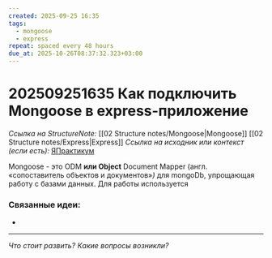 ```yaml
---
created: 2025-09-25 16:35
tags:
  - mongoose
  - express
repeat: spaced every 48 hours
due_at: 2025-10-26T08:37:32.323+03:00
---
```

# 202509251635 Как подключить Mongoose в express-приложение

*Ссылка на StructureNote:* [[02 Structure notes/Mongoose|Mongoose]] [[02 Structure notes/Express|Express]]
*Ссылка на исходник или контекст (если есть):* [ЯПрактикум](https://practicum.yandex.ru/learn/backend-nodejs/courses/16b47298-e20d-4fde-9619-1ab305039a00/sprints/564238/topics/a4928f0d-5f69-4053-bea3-fa90d3a2a89f/lessons/0bdd4558-b1fe-490c-a364-99a7f2328816/)

Mongoose - это ODM **или Object** Document Mapper (англ. «сопоставитель объектов и документов»_)_ для mongoDb, упрощающая работу с базами данных. Для работы используется

### Связанные идеи:

* 

---

*Что стоит развить? Какие вопросы возникли?*
